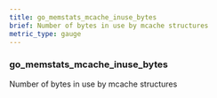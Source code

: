 ```yaml
---
title: go_memstats_mcache_inuse_bytes
brief: Number of bytes in use by mcache structures
metric_type: gauge
---
```

### go_memstats_mcache_inuse_bytes

Number of bytes in use by mcache structures